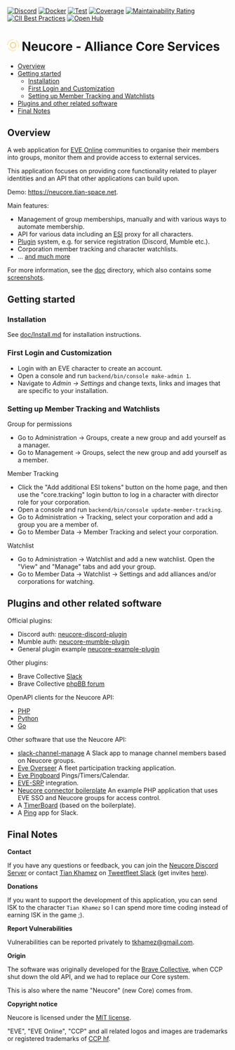 [![Discord](https://badgen.net/badge/icon/discord?icon=discord&label)](https://discord.gg/memUh56u8z)
[![Docker](https://img.shields.io/badge/dockerhub-images-important.svg?logo=Docker)](https://hub.docker.com/r/tkhamez/neucore)
[![Test](https://github.com/tkhamez/neucore/actions/workflows/test.yml/badge.svg)](https://github.com/tkhamez/neucore/actions/workflows/test.yml)
[![Coverage](https://sonarcloud.io/api/project_badges/measure?project=tkhamez_neucore&metric=coverage)](https://sonarcloud.io/summary/overall?id=tkhamez_neucore)
[![Maintainability Rating](https://sonarcloud.io/api/project_badges/measure?project=tkhamez_neucore&metric=sqale_rating)](https://sonarcloud.io/dashboard?id=tkhamez_neucore) <!-- previous project: https://sonarcloud.io/dashboard?id=brvneucore -->
[![CII Best Practices](https://bestpractices.coreinfrastructure.org/projects/4573/badge)](https://bestpractices.coreinfrastructure.org/projects/4573)
[![Open Hub](https://www.openhub.net/p/neucore/widgets/project_thin_badge?format=gif)](https://www.openhub.net/p/neucore/)

# ![](setup/logo-small.png) Neucore - Alliance Core Services

<!-- toc -->

- [Overview](#overview)
- [Getting started](#getting-started)
  * [Installation](#installation)
  * [First Login and Customization](#first-login-and-customization)
  * [Setting up Member Tracking and Watchlists](#setting-up-member-tracking-and-watchlists)
- [Plugins and other related software](#plugins-and-other-related-software)
- [Final Notes](#final-notes)

<!-- tocstop -->

## Overview

A web application for [EVE Online](https://www.eveonline.com) communities to organise their members into groups,
monitor them and provide access to external services.

This application focuses on providing core functionality related to player identities and an API that other
applications can build upon.

Demo: https://neucore.tian-space.net.

Main features:

- Management of group memberships, manually and with various ways to automate membership.
- API for various data including an [ESI](http://esi.evetech.net) proxy for all characters.
- [Plugin](doc/Plugins.md) system, e.g. for service registration (Discord, Mumble etc.).
- Corporation member tracking and character watchlists.
- ... [and much more](doc/Documentation.md#features)

For more information, see the [doc](doc/README.md) directory, which also contains some 
[screenshots](doc/screenshots/README.md).

## Getting started

### Installation

See [doc/Install.md](doc/Install.md) for installation instructions.

### First Login and Customization

- Login with an EVE character to create an account.
- Open a console and run `backend/bin/console make-admin 1`.
- Navigate to *Admin -> Settings* and change texts, links and images that are specific to your installation.

### Setting up Member Tracking and Watchlists

Group for permissions
- Go to Administration -> Groups, create a new group and add yourself as a manager.
- Go to Management -> Groups, select the new group and add yourself as a member.

Member Tracking
- Click the "Add additional ESI tokens" button on the home page, and then use the "core.tracking" login button
  to log in a character with director role for your corporation.
- Open a console and run `backend/bin/console update-member-tracking`.
- Go to Administration -> Tracking, select your corporation and add a group you are a member of.
- Go to Member Data -> Member Tracking and select your corporation.

Watchlist
- Go to Administration -> Watchlist and add a new watchlist. Open the "View" and "Manage" tabs and add your group.
- Go to Member Data -> Watchlist -> Settings and add alliances and/or corporations for watching.

## Plugins and other related software

Official plugins:

- Discord auth: [neucore-discord-plugin](https://github.com/tkhamez/neucore-discord-plugin)
- Mumble auth: [neucore-mumble-plugin](https://github.com/tkhamez/neucore-mumble-plugin)
- General plugin example [neucore-example-plugin](https://github.com/tkhamez/neucore-example-plugin)

Other plugins:

- Brave Collective [Slack](https://github.com/bravecollective/neucore-plugin-slack)
- Brave Collective [phpBB forum](https://github.com/bravecollective/neucore-plugin-forum)

OpenAPI clients for the Neucore API:

- [PHP](https://github.com/bravecollective/neucore-api)
- [Python](https://github.com/bravecollective/neucore-api-python)
- [Go](https://github.com/bravecollective/neucore-api-go)

Other software that use the Neucore API:

- [slack-channel-manage](https://github.com/bravecollective/slack-channel-manage) A Slack app to
  manage channel members based on Neucore groups.
- [Eve Overseer](https://github.com/1adog1/eve-overseer) A fleet participation tracking application.
- [Eve Pingboard](https://github.com/cmd-johnson/eve-pingboard) Pings/Timers/Calendar.
- [EVE-SRP](https://github.com/bravecollective/evesrp/tree/eb-deploy) integration.
- [Neucore connector boilerplate](https://github.com/bravecollective/neucore-connector-boilerplate)
  An example PHP application that uses EVE SSO and Neucore groups for access control.
- A [TimerBoard](https://github.com/tkhamez/neucore-timerboard) (based on the boilerplate).
- A [Ping](https://github.com/bravecollective/ping-app) app for Slack.

## Final Notes

**Contact**

If you have any questions or feedback, you can join the [Neucore Discord Server](https://discord.gg/memUh56u8z) or
contact [Tian Khamez](https://evewho.com/character/96061222) on 
[Tweetfleet Slack](https://tweetfleet.slack.com) (get invites 
[here](https://www.fuzzwork.co.uk/tweetfleet-slack-invites/)).

**Donations**

If you want to support the development of this application, you can send ISK to the character `Tian Khamez` so 
I can spend more time coding instead of earning ISK in the game ;).

**Report Vulnerabilities**

Vulnerabilities can be reported privately to tkhamez@gmail.com.

**Origin**

The software was originally developed for the [Brave Collective](https://www.bravecollective.com),
when CCP shut down the old API, and we had to replace our Core system.

This is also where the name "Neucore" (new Core) comes from.

**Copyright notice**

Neucore is licensed under the [MIT license](LICENSE).

"EVE", "EVE Online", "CCP" and all related logos and images are trademarks or registered trademarks of
[CCP hf](http://www.ccpgames.com/).
